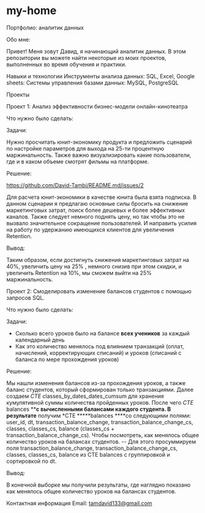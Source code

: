 # my-home
Портфолио: аналитик данных

Обо мне:

Привет! Меня зовут Давид, я начинающий аналитик данных. В этом репозитории вы можете найти некоторые из моих проектов, выполненных во время обучения и практики.

Навыки и технологии
Инструменты анализа данных: SQL, Excel, Google sheets:
Системы управления базами данных: MySQL, PostgreSQL


Проекты

Проект 1: Анализ эффективности бизнес-модели онлайн-кинотеатра

Что нужно было сделать: 

Задачи:

Нужно просчитать юнит-экономику продукта и предложить сценарий по настройке параметров для выхода на 25-ти процентную маржинальность.
Также важно визуализировать какие пользователи, где и в каком объеме смотрят фильмы на платформе.

Решение:

https://github.com/David-Tambi/README.md/issues/2

Для расчета юнит-экономики в качестве юнита была взята подписка.
В данном сценарии я предлагаю основные силы бросить на снижение маркетинговых затрат,
поиск более дешевых и более эффективных каналов. 
Также следует немного поднять цену, но так чтобы это не вызвало значительное сокращение
пользователей. И направить усилия на работу по удержанию имеющихся клиентов для увеличения Retention.

Вывод:

Таким образом, если достигнуть снижения маркетинговых затрат на 40%, увеличить цену на
25% , немного снизив при этом скидки, и увеличить Retention на 10%, мы сможем выйти на
25% маржинальность.


Проект 2: Смоделировать изменение балансов студентов с помощью запросов SQL.

Что нужно было сделать:

Задачи:
- Сколько всего уроков было на балансе **всех учеников** за каждый календарный день
- Как это количество менялось под влиянием транзакций (оплат, начислений, корректирующих списаний) и уроков (списаний с баланса по мере прохождения уроков)

Решение:



Мы нашли изменения балансов из-за прохождения уроков, а также баланс студентов, который сформирован только транзакциями. 
Далее создаем *CTE* classes_by_dates_dates_cumsum для хранения кумулятивной суммы количества пройденных уроков. 
После чего *CTE* balances ****с вычисленными балансами каждого студента.
В результате** получим *CTE *****balances ****со следующими полями: user_id, dt, transaction_balance_change, transaction_balance_change_cs, classes, classes_cs, balance (classes_cs + transaction_balance_change_cs).
Чтобы посмотреть, как менялось общее количество уроков на балансах студентов.
-- Для этого просуммируем поля transaction_balance_change, transaction_balance_change_cs, classes, classes_cs, balance из CTE balances с группировкой и сортировкой по dt.

Вывод:

В конечной выборке мы получили результаты, где наглядно показано как менялось общее количество уроков на балансах студентов.



Контактная информация
Email: tamdavid133@gmail.com

